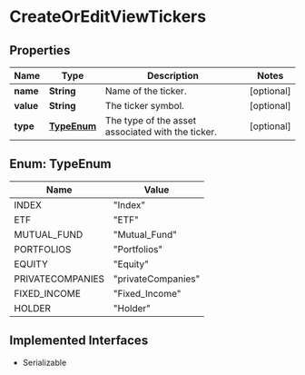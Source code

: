 

# CreateOrEditViewTickers


## Properties

Name | Type | Description | Notes
------------ | ------------- | ------------- | -------------
**name** | **String** | Name of the ticker. |  [optional]
**value** | **String** | The ticker symbol. |  [optional]
**type** | [**TypeEnum**](#TypeEnum) | The type of the asset associated with the ticker. |  [optional]



## Enum: TypeEnum

Name | Value
---- | -----
INDEX | &quot;Index&quot;
ETF | &quot;ETF&quot;
MUTUAL_FUND | &quot;Mutual_Fund&quot;
PORTFOLIOS | &quot;Portfolios&quot;
EQUITY | &quot;Equity&quot;
PRIVATECOMPANIES | &quot;privateCompanies&quot;
FIXED_INCOME | &quot;Fixed_Income&quot;
HOLDER | &quot;Holder&quot;


## Implemented Interfaces

* Serializable


